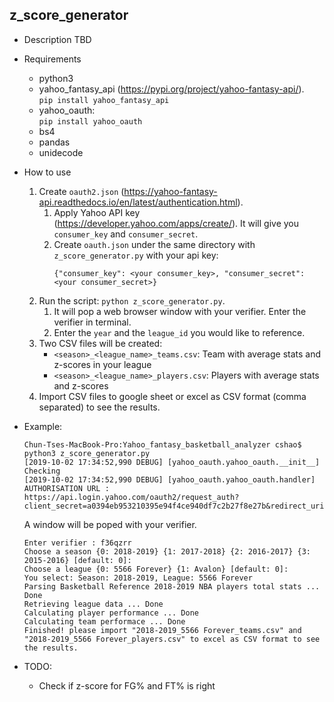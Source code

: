 ## z_score_generator

* Description
  TBD

* Requirements
  * python3
  * yahoo_fantasy_api (https://pypi.org/project/yahoo-fantasy-api/).  
    ```pip install yahoo_fantasy_api```
  * yahoo_oauth:  
    ```pip install yahoo_oauth```
  * bs4
  * pandas
  * unidecode

* How to use
  1. Create `oauth2.json` (https://yahoo-fantasy-api.readthedocs.io/en/latest/authentication.html).  
     1. Apply Yahoo API key (https://developer.yahoo.com/apps/create/). It will give you `consumer_key` and `consumer_secret`.   
     2. Create `oauth.json` under the same directory with `z_score_generator.py` with your api key:  
        ```
        {"consumer_key": <your consumer_key>, "consumer_secret": <your consumer_secret>}
        ```
  2. Run the script: `python z_score_generator.py`.  
     1. It will pop a web browser window with your verifier. Enter the verifier in terminal.
     2. Enter the `year` and the `league_id` you would like to reference.
  3. Two CSV files will be created: 
     * `<season>_<league_name>_teams.csv`: Team with average stats and z-scores in your league
     * `<season>_<league_name>_players.csv`: Players with average stats and z-scores
  4. Import CSV files to google sheet or excel as CSV format (comma separated) to see the results.

* Example:
  ```
  Chun-Tses-MacBook-Pro:Yahoo_fantasy_basketball_analyzer cshao$ python3 z_score_generator.py
  [2019-10-02 17:34:52,990 DEBUG] [yahoo_oauth.yahoo_oauth.__init__] Checking
  [2019-10-02 17:34:52,990 DEBUG] [yahoo_oauth.yahoo_oauth.handler] AUTHORISATION URL :  https://api.login.yahoo.com/oauth2/request_auth?client_secret=a0394eb953210395e94f4ce940df7c2b27f8e27b&redirect_uri=oob&response_type=code&client_id=dj0yJmk9Y2t1Q0FzSUx5S2YxJmQ9WVdrOVZFdzJZbmgwTkhVbWNHbzlNQS0tJnM9Y29uc3VtZXJzZWNyZXQmc3Y9MCZ4PThj
  ```
  A window will be poped with your verifier.
  ```
  Enter verifier : f36qzrr
  Choose a season {0: 2018-2019} {1: 2017-2018} {2: 2016-2017} {3: 2015-2016} [default: 0]:
  Choose a league {0: 5566 Forever} {1: Avalon} [default: 0]:
  You select: Season: 2018-2019, League: 5566 Forever
  Parsing Basketball Reference 2018-2019 NBA players total stats ... Done
  Retrieving league data ... Done
  Calculating player performance ... Done
  Calculating team performace ... Done
  Finished! please import "2018-2019_5566 Forever_teams.csv" and "2018-2019_5566 Forever_players.csv" to excel as CSV format to see the results.
  ```

* TODO:
  * Check if z-score for FG% and FT% is right
